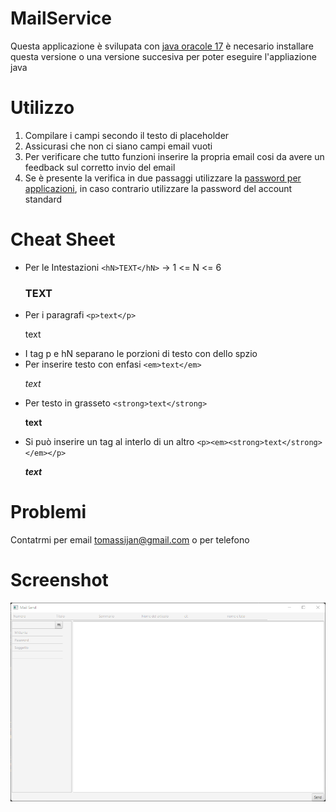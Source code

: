 # MailService

Questa applicazione è svilupata con <a href="https://www.oracle.com/java/technologies/downloads/">java oracole 17</a> è
necesario installare questa versione o una versione succesiva per poter eseguire l'appliazione java

# Utilizzo

1. Compilare i campi secondo il testo di placeholder
2. Assicurasi che non ci siano campi email vuoti
3. Per verificare che tutto funzioni inserire la propria email cosi da avere un feedback sul corretto invio del email
4. Se è presente la verifica in due passaggi utilizzare
   la <a href="https://support.google.com/accounts/answer/185833?hl=it">password per applicazioni</a>, in caso contrario
   utilizzare la password del account standard
   
# Cheat Sheet
* Per le Intestazioni `<hN>TEXT</hN>` ->  1 <= N <= 6                                     <h3>TEXT</h3>
* Per i paragrafi `<p>text</p>`                                                           <p>text</p>
* I tag p e hN separano le porzioni di testo con dello spzio
* Per inserire testo con enfasi `<em>text</em>`                                           <p><em>text</em></p>
* Per testo in grasseto `<strong>text</strong>`                                           <p><strong>text</strong></p>
* Si può inserire un tag al interlo di un altro `<p><em><strong>text</strong></em></p>`   <p><em><strong>text</strong></em></p>

# Problemi

Contatrmi per email tomassijan@gmail.com o per telefono

# Screenshot
![alt text](https://github.com/JanInInternet/MailService/blob/master/blob/image.png?raw=true)
